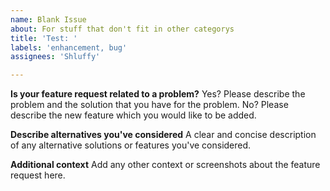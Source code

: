 ```yaml
---
name: Blank Issue
about: For stuff that don't fit in other categorys
title: 'Test: '
labels: 'enhancement, bug'
assignees: 'Shluffy'

---
```


**Is your feature request related to a problem?**
Yes? Please describe the problem and the solution that you have for the problem.
No? Please describe the new feature which you would like to be added.

**Describe alternatives you've considered**
A clear and concise description of any alternative solutions or features you've considered.

**Additional context**
Add any other context or screenshots about the feature request here.
